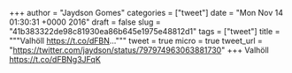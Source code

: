 
+++
author = "Jaydson Gomes"
categories = ["tweet"]
date = "Mon Nov 14 01:30:31 +0000 2016"
draft = false
slug = "41b383322de98c81930ea86b645e1975e48812d1"
tags = ["tweet"]
title = """Valhöll https://t.co/dFBN..."""
tweet = true
micro = true
tweet_url = "https://twitter.com/jaydson/status/797974963063881730"
+++
Valhöll https://t.co/dFBNg3JFqK
